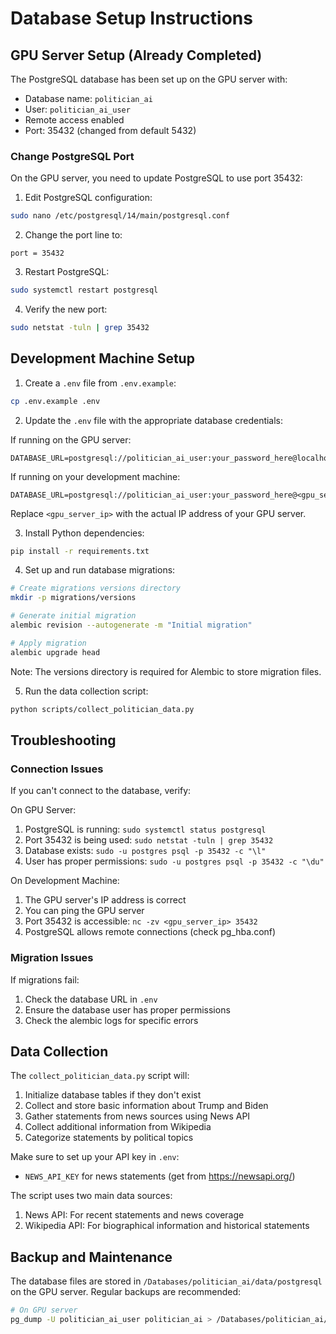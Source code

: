 # Database Setup Instructions

## GPU Server Setup (Already Completed)
The PostgreSQL database has been set up on the GPU server with:
- Database name: `politician_ai`
- User: `politician_ai_user`
- Remote access enabled
- Port: 35432 (changed from default 5432)

### Change PostgreSQL Port
On the GPU server, you need to update PostgreSQL to use port 35432:

1. Edit PostgreSQL configuration:
```bash
sudo nano /etc/postgresql/14/main/postgresql.conf
```

2. Change the port line to:
```
port = 35432
```

3. Restart PostgreSQL:
```bash
sudo systemctl restart postgresql
```

4. Verify the new port:
```bash
sudo netstat -tuln | grep 35432
```

## Development Machine Setup

1. Create a `.env` file from `.env.example`:
```bash
cp .env.example .env
```

2. Update the `.env` file with the appropriate database credentials:

If running on the GPU server:
```
DATABASE_URL=postgresql://politician_ai_user:your_password_here@localhost:35432/politician_ai
```

If running on your development machine:
```
DATABASE_URL=postgresql://politician_ai_user:your_password_here@<gpu_server_ip>:35432/politician_ai
```
Replace `<gpu_server_ip>` with the actual IP address of your GPU server.

3. Install Python dependencies:
```bash
pip install -r requirements.txt
```

4. Set up and run database migrations:
```bash
# Create migrations versions directory
mkdir -p migrations/versions

# Generate initial migration
alembic revision --autogenerate -m "Initial migration"

# Apply migration
alembic upgrade head
```

Note: The versions directory is required for Alembic to store migration files.

5. Run the data collection script:
```bash
python scripts/collect_politician_data.py
```

## Troubleshooting

### Connection Issues
If you can't connect to the database, verify:

On GPU Server:
1. PostgreSQL is running: `sudo systemctl status postgresql`
2. Port 35432 is being used: `sudo netstat -tuln | grep 35432`
3. Database exists: `sudo -u postgres psql -p 35432 -c "\l"`
4. User has proper permissions: `sudo -u postgres psql -p 35432 -c "\du"`

On Development Machine:
1. The GPU server's IP address is correct
2. You can ping the GPU server
3. Port 35432 is accessible: `nc -zv <gpu_server_ip> 35432`
4. PostgreSQL allows remote connections (check pg_hba.conf)

### Migration Issues
If migrations fail:
1. Check the database URL in `.env`
2. Ensure the database user has proper permissions
3. Check the alembic logs for specific errors

## Data Collection
The `collect_politician_data.py` script will:
1. Initialize database tables if they don't exist
2. Collect and store basic information about Trump and Biden
3. Gather statements from news sources using News API
4. Collect additional information from Wikipedia
5. Categorize statements by political topics

Make sure to set up your API key in `.env`:
- `NEWS_API_KEY` for news statements (get from https://newsapi.org/)

The script uses two main data sources:
1. News API: For recent statements and news coverage
2. Wikipedia API: For biographical information and historical statements

## Backup and Maintenance
The database files are stored in `/Databases/politician_ai/data/postgresql` on the GPU server.
Regular backups are recommended:

```bash
# On GPU server
pg_dump -U politician_ai_user politician_ai > /Databases/politician_ai/backups/backup_$(date +%Y%m%d).sql
